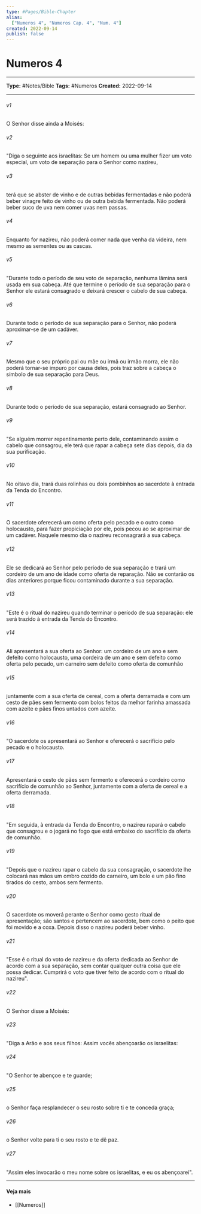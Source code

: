 ```yaml
---
type: #Pages/Bible-Chapter
alias:
  ["Numeros 4", "Numeros Cap. 4", "Num. 4"]
created: 2022-09-14
publish: false
---
```


# Numeros 4

---

**Type:** #Notes/Bible
**Tags:** #Numeros
**Created:** 2022-09-14

---

###### v1
O Senhor disse ainda a Moisés:
###### v2
"Diga o seguinte aos israelitas: Se um homem ou uma mulher fizer um voto especial, um voto de separação para o Senhor como nazireu,
###### v3
terá que se abster de vinho e de outras bebidas fermentadas e não poderá beber vinagre feito de vinho ou de outra bebida fermentada. Não poderá beber suco de uva nem comer uvas nem passas.
###### v4
Enquanto for nazireu, não poderá comer nada que venha da videira, nem mesmo as sementes ou as cascas.
###### v5
"Durante todo o período de seu voto de separação, nenhuma lâmina será usada em sua cabeça. Até que termine o período de sua separação para o Senhor ele estará consagrado e deixará crescer o cabelo de sua cabeça.
###### v6
Durante todo o período de sua separação para o Senhor, não poderá aproximar-se de um cadáver.
###### v7
Mesmo que o seu próprio pai ou mãe ou irmã ou irmão morra, ele não poderá tornar-se impuro por causa deles, pois traz sobre a cabeça o símbolo de sua separação para Deus.
###### v8
Durante todo o período de sua separação, estará consagrado ao Senhor.
###### v9
"Se alguém morrer repentinamente perto dele, contaminando assim o cabelo que consagrou, ele terá que rapar a cabeça sete dias depois, dia da sua purificação.
###### v10
No oitavo dia, trará duas rolinhas ou dois pombinhos ao sacerdote à entrada da Tenda do Encontro.
###### v11
O sacerdote oferecerá um como oferta pelo pecado e o outro como holocausto, para fazer propiciação por ele, pois pecou ao se aproximar de um cadáver. Naquele mesmo dia o nazireu reconsagrará a sua cabeça.
###### v12
Ele se dedicará ao Senhor pelo período de sua separação e trará um cordeiro de um ano de idade como oferta de reparação. Não se contarão os dias anteriores porque ficou contaminado durante a sua separação.
###### v13
"Este é o ritual do nazireu quando terminar o período de sua separação: ele será trazido à entrada da Tenda do Encontro.
###### v14
Ali apresentará a sua oferta ao Senhor: um cordeiro de um ano e sem defeito como holocausto, uma cordeira de um ano e sem defeito como oferta pelo pecado, um carneiro sem defeito como oferta de comunhão
###### v15
juntamente com a sua oferta de cereal, com a oferta derramada e com um cesto de pães sem fermento com bolos feitos da melhor farinha amassada com azeite e pães finos untados com azeite.
###### v16
"O sacerdote os apresentará ao Senhor e oferecerá o sacrifício pelo pecado e o holocausto.
###### v17
Apresentará o cesto de pães sem fermento e oferecerá o cordeiro como sacrifício de comunhão ao Senhor, juntamente com a oferta de cereal e a oferta derramada.
###### v18
"Em seguida, à entrada da Tenda do Encontro, o nazireu rapará o cabelo que consagrou e o jogará no fogo que está embaixo do sacrifício da oferta de comunhão.
###### v19
"Depois que o nazireu rapar o cabelo da sua consagração, o sacerdote lhe colocará nas mãos um ombro cozido do carneiro, um bolo e um pão fino tirados do cesto, ambos sem fermento.
###### v20
O sacerdote os moverá perante o Senhor como gesto ritual de apresentação; são santos e pertencem ao sacerdote, bem como o peito que foi movido e a coxa. Depois disso o nazireu poderá beber vinho.
###### v21
"Esse é o ritual do voto de nazireu e da oferta dedicada ao Senhor de acordo com a sua separação, sem contar qualquer outra coisa que ele possa dedicar. Cumprirá o voto que tiver feito de acordo com o ritual do nazireu".
###### v22
O Senhor disse a Moisés:
###### v23
"Diga a Arão e aos seus filhos: Assim vocês abençoarão os israelitas:
###### v24
"O Senhor te abençoe e te guarde;
###### v25
o Senhor faça resplandecer o seu rosto sobre ti e te conceda graça;
###### v26
o Senhor volte para ti o seu rosto e te dê paz.
###### v27
"Assim eles invocarão o meu nome sobre os israelitas, e eu os abençoarei".


---

#### Veja mais

- [[Numeros]]
